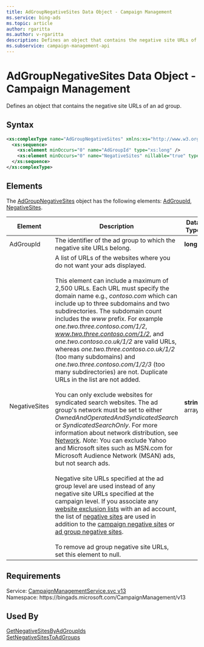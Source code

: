 ```yaml
---
title: AdGroupNegativeSites Data Object - Campaign Management
ms.service: bing-ads
ms.topic: article
author: rgaritta
ms.author: v-rgaritta
description: Defines an object that contains the negative site URLs of an ad group.
ms.subservice: campaign-management-api
---
```

# AdGroupNegativeSites Data Object - Campaign Management
Defines an object that contains the negative site URLs of an ad group.

## Syntax
```xml
<xs:complexType name="AdGroupNegativeSites" xmlns:xs="http://www.w3.org/2001/XMLSchema">
  <xs:sequence>
    <xs:element minOccurs="0" name="AdGroupId" type="xs:long" />
    <xs:element minOccurs="0" name="NegativeSites" nillable="true" type="q25:ArrayOfstring" xmlns:q25="http://schemas.microsoft.com/2003/10/Serialization/Arrays" />
  </xs:sequence>
</xs:complexType>
```

## <a name="elements"></a>Elements

The [AdGroupNegativeSites](adgroupnegativesites.md) object has the following elements: [AdGroupId](#adgroupid), [NegativeSites](#negativesites).

|Element|Description|Data Type|
|-----------|---------------|-------------|
|<a name="adgroupid"></a>AdGroupId|The identifier of the ad group to which the negative site URLs belong.|**long**|
|<a name="negativesites"></a>NegativeSites|A list of URLs of the websites where you do not want your ads displayed.<br/><br/>This element can include a maximum of 2,500 URLs. Each URL must specify the domain name e.g., *contoso.com* which can include up to three subdomains and two subdirectories. The subdomain count includes the *www* prefix. For example *one.two.three.contoso.com/1/2*, *www.two.three.contoso.com/1/2*, and *one.two.contoso.co.uk/1/2* are valid URLs, whereas *one.two.three.contoso.co.uk/1/2* (too many subdomains) and *one.two.three.contoso.com/1/2/3* (too many subdirectories) are not. Duplicate URLs in the list are not added.<br/><br/>You can only exclude websites for syndicated search websites. The ad group's network must be set to either *OwnedAndOperatedAndSyndicatedSearch* or *SyndicatedSearchOnly*. For more information about network distribution, see [Network](network.md). *Note*: You can exclude Yahoo and Microsoft sites such as MSN.com for Microsoft Audience Network (MSAN) ads, but not search ads.<br/><br/>Negative site URLs specified at the ad group level are used instead of any negative site URLs specified at the campaign level. If you associate any [website exclusion lists](placementexclusionlist.md) with an ad account, the list of [negative sites](negativesite.md) are used in addition to the [campaign negative sites](campaignnegativesites.md) or [ad group negative sites](adgroupnegativesites.md).<br/><br/>To remove ad group negative site URLs, set this element to null.|**string** array|

## Requirements
Service: [CampaignManagementService.svc v13](https://campaign.api.bingads.microsoft.com/Api/Advertiser/CampaignManagement/v13/CampaignManagementService.svc)  
Namespace: https\://bingads.microsoft.com/CampaignManagement/v13  

## Used By
[GetNegativeSitesByAdGroupIds](getnegativesitesbyadgroupids.md)  
[SetNegativeSitesToAdGroups](setnegativesitestoadgroups.md)  
